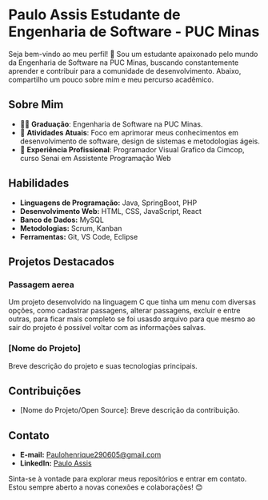 # Paulo Assis Estudante de Engenharia de Software - PUC Minas

Seja bem-vindo ao meu perfil! 👋 Sou um estudante apaixonado pelo mundo da Engenharia de Software na PUC Minas, buscando constantemente aprender e contribuir para a comunidade de desenvolvimento. Abaixo, compartilho um pouco sobre mim e meu percurso acadêmico.

## Sobre Mim

- 👨‍🎓 **Graduação**: Engenharia de Software na PUC Minas.
- 🌱 **Atividades Atuais**: Foco em aprimorar meus conhecimentos em desenvolvimento de software, design de sistemas e metodologias ágeis.
- 💼 **Experiência Profissional**: Programador Visual Grafico da Cimcop, curso Senai em Assistente Programação Web

## Habilidades

- **Linguagens de Programação:** Java, SpringBoot, PHP
- **Desenvolvimento Web:** HTML, CSS, JavaScript, React
- **Banco de Dados:** MySQL
- **Metodologias:** Scrum, Kanban
- **Ferramentas:** Git, VS Code, Eclipse

## Projetos Destacados

### Passagem aerea

Um projeto desenvolvido na linguagem C que tinha um menu com diversas opções, como cadastrar passagens, alterar passagens, excluir e entre outras, para ficar mais completo se foi usasdo arquivo para que mesmo ao sair do projeto é possível voltar com as informações salvas.

### [Nome do Projeto]

Breve descrição do projeto e suas tecnologias principais.

## Contribuições

- [Nome do Projeto/Open Source]: Breve descrição da contribuição.

## Contato

- **E-mail:** Paulohenrique290605@gmail.com
- **LinkedIn:** [Paulo Assis](https://www.linkedin.com/in/paulo-assis-a5a78326b/)

Sinta-se à vontade para explorar meus repositórios e entrar em contato. Estou sempre aberto a novas conexões e colaborações! 😊
